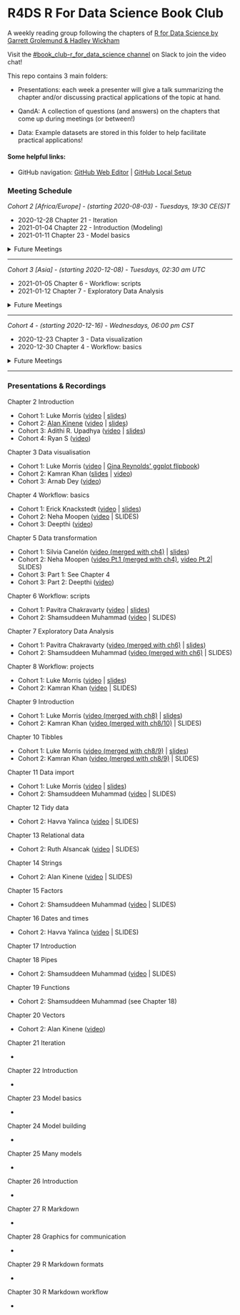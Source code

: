 # R4DS R For Data Science Book Club

A weekly reading group following the chapters of [R for Data Science by Garrett Grolemund & Hadley Wickham](https://r4ds.had.co.nz/)

Visit the [#book_club-r_for_data_science channel](https://r4ds.io/join) on Slack to join the video chat! 

This repo contains 3 main folders:

- Presentations: each week a presenter will give a talk summarizing the chapter and/or discussing practical applications of the topic at hand. 

- QandA: A collection of questions (and answers) on the chapters that come up during meetings (or between!)

- Data: Example datasets are stored in this folder to help facilitate practical applications!


#### Some helpful links: 
- GitHub navigation: [GitHub Web Editor](https://youtu.be/d41oc2OMAuI) | [GitHub Local Setup](https://www.youtube.com/watch?v=hNUNPkoledI)

### Meeting Schedule 

*Cohort 2 [Africa/Europe] - (starting 2020-08-03) - Tuesdays, 19:30 CE(S)T*

- 2020-12-28 Chapter 21 - Iteration
- 2021-01-04 Chapter 22 - Introduction (Modeling)
- 2021-01-11 Chapter 23 - Model basics

<details>
  <summary> Future Meetings </summary>

- 2021-01-18 Chapter 24 - Model building
- 2021-01-25 Chapter 25 - Many models

</details>
<hr>


*Cohort 3 [Asia] - (starting 2020-12-08) - Tuesdays, 02:30 am UTC*

- 2021-01-05 Chapter 6 - Workflow: scripts
- 2021-01-12 Chapter 7 - Exploratory Data Analysis

<details>
  <summary> Future Meetings </summary>
  
- 2021-01-19 Chapter 8 - Workflow: projects
- 2021-01-26 Chapter 9 - Introduction (Wrangle)

</details>
<hr>


*Cohort 4 - (starting 2020-12-16) - Wednesdays, 06:00 pm CST*

- 2020-12-23 Chapter 3 - Data visualization
- 2020-12-30 Chapter 4 - Workflow: basics

<details>
  <summary> Future Meetings </summary>
  
- 2021-01-06 Chapter 5 - Data transformation
- 2021-01-13 Chapter 6 - Workflow: scripts
- 2021-01-20 Chapter 7 - Exploratory Data Analysis
- 2021-01-27 Chapter 8 - Workflow: projects
- 2021-02-03 Chapter 9 - Introduction (Wrangle)

</details>
<hr>

### Presentations & Recordings

Chapter 2 Introduction 

- Cohort 1: Luke Morris ([video](https://youtu.be/J8KHe2KAnUk) | [slides](https://r4ds.github.io/bookclub-R_for_Data_Science/Presentations/Week01/Cohort1/R4DS%20Ch%201-2%20-%20Morris.html))
- Cohort 2: [Alan Kinene](https://twitter.com/kinenealan) ([video](https://youtu.be/M28oO5jmVQU) | [slides](https://www.alankinene.com/r4ds_book_club/r4ds/r4ds-ch1_2.html#1))
- Cohort 3: Adithi R. Upadhya ([video](https://youtu.be/l3OMDYzn7uU) | [slides](https://github.com/adithirgis/r4ds_practice/blob/master/R/R4DS_Asian_Chap_1_2_ARU.Rmd))
- Cohort 4: Ryan S ([video](https://youtu.be/_IQrDw3Fp4M))

Chapter 3 Data visualisation 

- Cohort 1: Luke Morris ([video](https://youtu.be/TuWkMvQbYPI) | [Gina Reynolds' ggplot flipbook](https://evamaerey.github.io/ggplot_flipbook/ggplot_flipbook_xaringan.html))
- Cohort 2: Kamran Khan ([slides](https://github.com/camcaan/bookclub-R_for_Data_Science/blob/main/R4DS_Visualisation_slides.pptx) | [video](https://youtu.be/1Kl-Ma2Ajk8))
- Cohort 3: Arnab Dey ([video](https://youtu.be/8Ltc8Zxpqjg))

Chapter 4 Workflow: basics 

- Cohort 1: Erick Knackstedt ([video](https://youtu.be/utmMd8QEq7Y) | [slides](https://r4ds.github.io/bookclub-R_for_Data_Science/Presentations/Week03/Cohort1/Chapter4Slides.html)) 
- Cohort 2: Neha Moopen ([video](https://youtu.be/uFseYWMo5jg) | SLIDES)
- Cohort 3: Deepthi ([video](https://youtu.be/5sEHsmktlWE))

Chapter 5 Data transformation 

- Cohort 1: Silvia Canelón ([video (merged with ch4)](https://youtu.be/p-h758aKWQY) | [slides](https://r4ds.github.io/bookclub-R_for_Data_Science/Presentations/Week04/Cohort1/Chapter5Slides.html))
- Cohort 2: Neha Moopen ([video Pt.1 (merged with ch4)](https://youtu.be/uFseYWMo5jg), [video Pt.2](https://youtu.be/VXzFEZ3LMJU)| SLIDES)
- Cohort 3: Part 1: See Chapter 4
- Cohort 3: Part 2: Deepthi ([video](https://youtu.be/VTQS_lLz0Os))

Chapter 6 Workflow: scripts

- Cohort 1: Pavitra Chakravarty ([video](https://www.youtube.com/watch?v=mlIgAWOLVuQ) | [slides](https://r4ds.github.io/bookclub-R_for_Data_Science/Presentations/Week05/Cohort1/Chapter6Slides.html))
- Cohort 2: Shamsuddeen Muhammad ([video](https://youtu.be/SfAiSNKdAXA) | SLIDES)

Chapter 7 Exploratory Data Analysis 

- Cohort 1: Pavitra Chakravarty ([video (merged with ch6)](https://www.youtube.com/watch?v=mlIgAWOLVuQ) | [slides](https://r4ds.github.io/bookclub-R_for_Data_Science/Presentations/Week05/Cohort1/Chapter6Slides.html))
- Cohort 2: Shamsuddeen Muhammad ([video (merged with ch6)](https://youtu.be/SfAiSNKdAXA) | SLIDES)

Chapter 8 Workflow: projects 

- Cohort 1: Luke Morris ([video](https://youtu.be/FVF_aDtsQ_U) | [slides](https://r4ds.github.io/bookclub-R_for_Data_Science/Presentations/Week06/Cohort1/Chapter8910Slides.html))
- Cohort 2: Kamran Khan ([video](https://youtu.be/5QKJpziLKOM) | SLIDES)

Chapter 9 Introduction 

- Cohort 1: Luke Morris ([video (merged with ch8)](https://youtu.be/FVF_aDtsQ_U) | [slides](https://r4ds.github.io/bookclub-R_for_Data_Science/Presentations/Week06/Cohort1/Chapter8910Slides.html))
- Cohort 2: Kamran Khan ([video (merged with ch8/10)](https://youtu.be/5QKJpziLKOM) | SLIDES)

Chapter 10 Tibbles 

- Cohort 1: Luke Morris ([video (merged with ch8/9)](https://youtu.be/FVF_aDtsQ_U) | [slides](https://r4ds.github.io/bookclub-R_for_Data_Science/Presentations/Week06/Cohort1/Chapter8910Slides.html))
- Cohort 2: Kamran Khan ([video (merged with ch8/9)](https://youtu.be/5QKJpziLKOM) | SLIDES)

Chapter 11 Data import 

- Cohort 1: Luke Morris ([video](https://www.youtube.com/watch?v=6QIDXUJbB1o) | [slides](https://r4ds.github.io/bookclub-R_for_Data_Science/Presentations/Week07/Cohort1/Chapter11Slides.html#1))
- Cohort 2: Shamsuddeen Muhammad ([video](https://youtu.be/oz3GftZaLoU) | SLIDES)

Chapter 12 Tidy data 

- Cohort 2: Havva Yalinca ([video](https://youtu.be/ZPjqrPU82oc) | SLIDES)

Chapter 13 Relational data 

- Cohort 2: Ruth Alsancak ([video](https://youtu.be/OrdmIgIF6fE) | SLIDES)

Chapter 14 Strings 

- Cohort 2: Alan Kinene ([video](https://youtu.be/LhKcezUfOkA) | SLIDES)

Chapter 15 Factors 

- Cohort 2: Shamsuddeen Muhammad ([video](https://youtu.be/BE9cBn_kEuI) | SLIDES)

Chapter 16 Dates and times 

- Cohort 2: Havva Yalinca ([video](https://youtu.be/k9JxPplTbxg) | SLIDES)

Chapter 17 Introduction 

Chapter 18 Pipes 

- Cohort 2: Shamsuddeen Muhammad ([video](https://youtu.be/lOhocN1qVFk) | SLIDES)

Chapter 19 Functions 

- Cohort 2: Shamsuddeen Muhammad (see Chapter 18)

Chapter 20 Vectors 

- Cohort 2: Alan Kinene ([video](https://youtu.be/Ggqo6Q4T_FA))

Chapter 21 Iteration 

- 

Chapter 22 Introduction 

- 

Chapter 23 Model basics 

- 

Chapter 24 Model building 

- 

Chapter 25 Many models 

- 

Chapter 26 Introduction 

- 

Chapter 27 R Markdown 

- 

Chapter 28 Graphics for communication 

- 

Chapter 29 R Markdown formats 

- 

Chapter 30 R Markdown workflow 

- 
